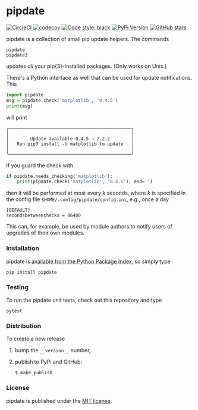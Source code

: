 # pipdate


[![CircleCI](https://img.shields.io/circleci/project/github/nschloe/pipdate/master.svg)](https://circleci.com/gh/nschloe/pipdate/tree/master)
[![codecov](https://img.shields.io/codecov/c/github/nschloe/pipdate.svg)](https://codecov.io/gh/nschloe/pipdate)
[![Code style: black](https://img.shields.io/badge/code%20style-black-000000.svg)](https://github.com/ambv/black)
[![PyPi Version](https://img.shields.io/pypi/v/pipdate.svg)](https://pypi.python.org/pypi/pipdate)
[![GitHub stars](https://img.shields.io/github/stars/nschloe/pipdate.svg?logo=github&label=Stars)](https://github.com/nschloe/pipdate)

pipdate is a collection of small pip update helpers. The commands
```
pipdate
pipdate3
```
updates _all_ your pip{3}-installed packages. (Only works on Unix.)

There's a Python interface as well that can be used for update notifications.
This
```python
import pipdate
msg = pipdate.check('matplotlib', '0.4.5')
print(msg)
```
will print
```
╭──────────────────────────────────────────────╮
│                                              │
│        Update available 0.4.5 → 2.2.2        │
│   Run pip3 install -U matplotlib to update   │
│                                              │
╰──────────────────────────────────────────────╯
```

If you guard the check with
```python
if pipdate.needs_checking('matplotlib'):
    print(pipdate.check('matplotlib', '0.4.5'), end='')
```
then it will be performed at most every _k_ seconds, where _k_ is specified
in the config file `$HOME/.config/pipdate/config.ini`, e.g., once a day
```
[DEFAULT]
secondsbetweenchecks = 86400
```
This can, for example, be used by module authors to notify users of upgrades of
their own modules.

### Installation

pipdate is [available from the Python Package
Index](https://pypi.python.org/pypi/pipdate/), so simply type
```
pip install pipdate
```

### Testing

To run the pipdate unit tests, check out this repository and type
```
pytest
```

### Distribution

To create a new release

1. bump the `__version__` number,

2. publish to PyPi and GitHub:
    ```
    $ make publish
    ```

### License

pipdate is published under the [MIT license](https://en.wikipedia.org/wiki/MIT_License).
